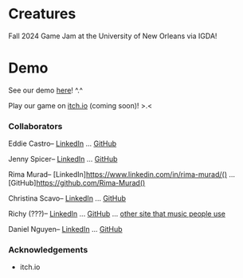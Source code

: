 # Creatures

Fall 2024 Game Jam at the University of New Orleans via IGDA!

# Demo

See our demo [here]()! ^.^

Play our game on [itch.io]() (coming soon)! >.<

### Collaborators

Eddie Castro– [LinkedIn]() ... [GitHub]()

Jenny Spicer– [LinkedIn](www.linkedin.com/in/jenspi) ... [GitHub](www.github.com/jenspi)

Rima Murad– [LinkedIn]https://www.linkedin.com/in/rima-murad/() ... [GitHub]https://github.com/Rima-Murad()

Christina Scavo– [LinkedIn]() ... [GitHub]()

Richy (???)– [LinkedIn]() ... [GitHub]() ... [other site that music people use]()

Daniel Nguyen– [LinkedIn]() ... [GitHub]()


### Acknowledgements

* itch.io
